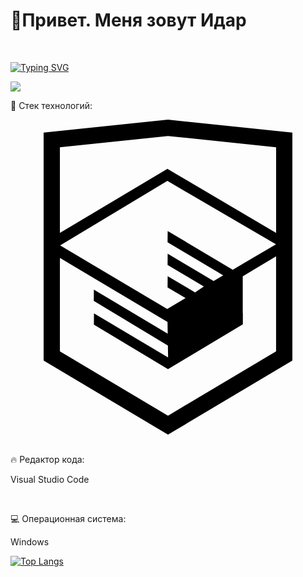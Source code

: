 <div display: flex; flex-direction:row;>
  <h1>👋Привет. Меня зовут Идар</h1>

  <br>

  [![Typing SVG](https://readme-typing-svg.herokuapp.com?color=%2336BCF7&lines=Я+frontend+разработчик&size=35)](https://git.io/typing-svg)

  <div id="header" align="left">
    <img src="https://media.giphy.com/media/v1.Y2lkPTc5MGI3NjExaG0zYTg1NHJkNnJiOXN3dnNjbHN6dms2eTU4Z252enFyYmkxbGZlMSZlcD12MV9pbnRlcm5hbF9naWZfYnlfaWQmY3Q9cw/Qjtd0iDLDsbArwcz9a/giphy.gif"/>
  </div>
</div>

<p>💬 Стек технологий: </p>

<div>
  <svg role="img" viewBox="0 0 24 24" xmlns="http://www.w3.org/2000/svg"><title>HTML Academy</title><path d="M12 0L2.524.994v17.368L12 24l9.476-5.638V.994L12.099.01 12 0zm8.236 17.657L12 22.557l-8.236-4.9v-7.119l8.2 4.881.014.885-5.626-3.349-.008.86 5.648 3.394.015.908-5.647-3.36-.008.86L12 19.01l5.703-3.412v-.862l-.008.004v-2.805l2.54-1.517v7.238zm-.006-8.162l-2.254 1.328-1.04.613-4.96-2.951-.009.858 4.24 2.521-.037.023-.092.054-.602.355-3.5-2.083-.009.859 2.763 1.643-.652.436-.015.01-2.088-1.23-.008.858 1.37.807-1.395.837-8.16-4.85 8.172-4.912v.001l8.276 4.823zm.006-.864l-8.28-4.882h-.002l-8.19 4.877V2.11L12 1.246l8.237.864v6.52z"/></svg>
</div>

<br>

<p>🔥 Редактор кода: </p>
<p>Visual Studio Code</p>
<br>
<p>💻 Операционная система: </p>
<p>Windows</p>

  [![Top Langs](https://github-readme-stats.vercel.app/api/top-langs/?username=whynot3978)](https://github.com/anuraghazra/github-readme-stats)
